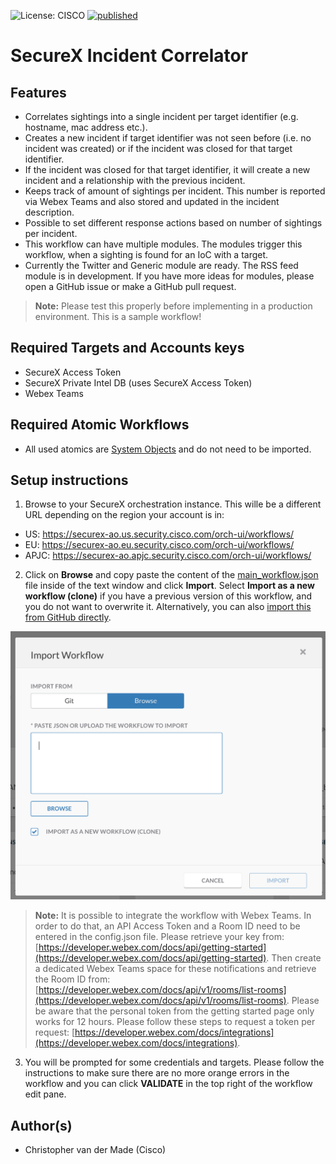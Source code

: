 ![License: CISCO](https://img.shields.io/badge/License-CISCO-blue.svg)
[![published](https://static.production.devnetcloud.com/codeexchange/assets/images/devnet-published.svg)](https://developer.cisco.com/codeexchange/github/repo/<REPO-HERE>)

# SecureX Incident Correlator

## Features
* Correlates sightings into a single incident per target identifier (e.g. hostname, mac address etc.).
* Creates a new incident if target identifier was not seen before (i.e. no incident was created) or if the incident was closed for that target identifier.
* If the incident was closed for that target identifier, it will create a new incident and a relationship with the previous incident.
* Keeps track of amount of sightings per incident. This number is reported via Webex Teams and also stored and updated in the incident description.
* Possible to set different response actions based on number of sightings per incident.
* This workflow can have multiple modules. The modules trigger this workflow, when a sighting is found for an IoC with a target.
* Currently the Twitter and Generic module are ready. The RSS feed module is in development. If you have more ideas for modules, please open a GitHub issue or make a GitHub pull request.

> **Note:** Please test this properly before implementing in a production environment. This is a sample workflow!

## Required Targets and Accounts keys
- SecureX Access Token
- SecureX Private Intel DB (uses SecureX Access Token)
- Webex Teams

## Required Atomic Workflows
- All used atomics are [System Objects](https://ciscosecurity.github.io/sxo-05-security-workflows/atomics/system) and do not need to be imported.

## Setup instructions

1. Browse to your SecureX orchestration instance. This wille be a different URL depending on the region your account is in: 

* US: https://securex-ao.us.security.cisco.com/orch-ui/workflows/
* EU: https://securex-ao.eu.security.cisco.com/orch-ui/workflows/
* APJC: https://securex-ao.apjc.security.cisco.com/orch-ui/workflows/

2. Click on **Browse** and copy paste the content of the [main_workflow.json](https://raw.githubusercontent.com/chrivand/securex_incident_correlator/main/main_workflow.json) file inside of the text window and click **Import**. Select **Import as a new workflow (clone)** if you have a previous version of this workflow, and you do not want to overwrite it. Alternatively, you can also [import this from GitHub directly](https://ciscosecurity.github.io/sxo-05-security-workflows/importing).

![](screenshots/copy-paste.png)

> **Note:**  It is possible to integrate the workflow with Webex Teams. In order to do that, an API Access Token and a Room ID need to be entered in the config.json file. Please retrieve your key from: [https://developer.webex.com/docs/api/getting-started](https://developer.webex.com/docs/api/getting-started). Then create a dedicated Webex Teams space for these notifications and retrieve the Room ID from: [https://developer.webex.com/docs/api/v1/rooms/list-rooms](https://developer.webex.com/docs/api/v1/rooms/list-rooms). Please be aware that the personal token from the getting started page only works for 12 hours. Please follow these steps to request a token per request: [https://developer.webex.com/docs/integrations](https://developer.webex.com/docs/integrations).

3. You will be prompted for some credentials and targets. Please follow the instructions to make sure there are no more orange errors in the workflow and you can click **VALIDATE** in the top right of the workflow edit pane.

## Author(s)

* Christopher van der Made (Cisco)
